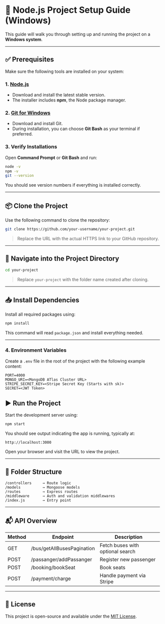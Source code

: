 

# 🚀 Node.js Project Setup Guide (Windows)

This guide will walk you through setting up and running the project on a **Windows system**.

---

## ✅ Prerequisites

Make sure the following tools are installed on your system:

### 1. [Node.js](https://nodejs.org)
- Download and install the latest stable version.
- The installer includes **npm**, the Node package manager.

### 2. [Git for Windows](https://git-scm.com)
- Download and install Git.
- During installation, you can choose **Git Bash** as your terminal if preferred.

### 3. Verify Installations

Open **Command Prompt** or **Git Bash** and run:

```bash
node -v
npm -v
git --version
```

You should see version numbers if everything is installed correctly.

---

## 📦 Clone the Project

Use the following command to clone the repository:

```bash
git clone https://github.com/your-username/your-project.git
```

> Replace the URL with the actual HTTPS link to your GitHub repository.

---

## 📁 Navigate into the Project Directory

```bash
cd your-project
```

> Replace `your-project` with the folder name created after cloning.

---

## 📥 Install Dependencies

Install all required packages using:

```bash
npm install
```

This command will read `package.json` and install everything needed.

---

### 4. Environment Variables

Create a `.env` file in the root of the project with the following example content:

```env
PORT=4000
MONGO_URI=<MongoDB ATlas Cluster URL>
STRIPE_SECRET_KEY=<Stripe Secret Key (Starts with sk)>
SECRET=<JWT Token>
```


## ▶️ Run the Project

Start the development server using:

```bash
npm start
```

You should see output indicating the app is running, typically at:

```
http://localhost:3000
```

Open your browser and visit the URL to view the project.

---


## 📁 Folder Structure

```
/controllers     → Route logic
/models          → Mongoose models
/routes          → Express routes
/middleware      → Auth and validation middlewares
/index.js        → Entry point
```

---

## 📬 API Overview

| Method | Endpoint                   | Description                      |
| ------ | -------------------------- | -------------------------------- |
| GET    | /bus/getAllBusesPagination | Fetch buses with optional search |
| POST   | /passanger/addPassanger    | Register new passenger           |
| POST   | /booking/bookSeat          | Book seats                       |
| POST   | /payment/charge            | Handle payment via Stripe        |

---

## 📡 License

This project is open-source and available under the [MIT License](https://opensource.org/licenses/MIT).



